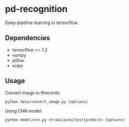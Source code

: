 pd-recognition
====

Deep pipeline learning in tensorflow.

Dependencies
----

* tensorflow >= 1.2
* numpy
* pillow
* scipy

Usage
----

Convert image to tfrecords:

    python data/convert_image.py [options]

Using CNN model:

    python model/cnn.py <train|auto|test|predict> [options]
